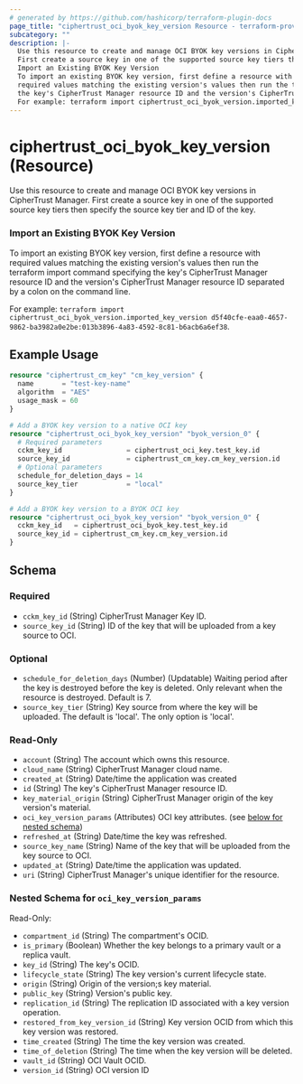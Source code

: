 ```yaml
---
# generated by https://github.com/hashicorp/terraform-plugin-docs
page_title: "ciphertrust_oci_byok_key_version Resource - terraform-provider-ciphertrust"
subcategory: ""
description: |-
  Use this resource to create and manage OCI BYOK key versions in CipherTrust Manager.
  First create a source key in one of the supported source key tiers then specify the source key tier and ID of the key.
  Import an Existing BYOK Key Version
  To import an existing BYOK key version, first define a resource with
  required values matching the existing version's values then run the terraform import command specifying
  the key's CipherTrust Manager resource ID and the version's CipherTrust Manager resource ID separated by a colon on the command line.
  For example: terraform import ciphertrust_oci_byok_version.imported_key_version d5f40cfe-eaa0-4657-9862-ba3982a0e2be:013b3896-4a83-4592-8c81-b6acb6a6ef38.
---
```


# ciphertrust_oci_byok_key_version (Resource)

Use this resource to create and manage OCI BYOK key versions in CipherTrust Manager.
First create a source key in one of the supported source key tiers then specify the source key tier and ID of the key.

### Import an Existing BYOK Key Version

To import an existing BYOK key version, first define a resource with
required values matching the existing version's values then run the terraform import command specifying
the key's CipherTrust Manager resource ID and the version's CipherTrust Manager resource ID separated by a colon on the command line.

For example: `terraform import ciphertrust_oci_byok_version.imported_key_version d5f40cfe-eaa0-4657-9862-ba3982a0e2be:013b3896-4a83-4592-8c81-b6acb6a6ef38`.

## Example Usage

```terraform
resource "ciphertrust_cm_key" "cm_key_version" {
  name       = "test-key-name"
  algorithm  = "AES"
  usage_mask = 60
}

# Add a BYOK key version to a native OCI key
resource "ciphertrust_oci_byok_key_version" "byok_version_0" {
  # Required parameters
  cckm_key_id                = ciphertrust_oci_key.test_key.id
  source_key_id              = ciphertrust_cm_key.cm_key_version.id
  # Optional parameters
  schedule_for_deletion_days = 14
  source_key_tier            = "local"
}

# Add a BYOK key version to a BYOK OCI key
resource "ciphertrust_oci_byok_key_version" "byok_version_0" {
  cckm_key_id   = ciphertrust_oci_byok_key.test_key.id
  source_key_id = ciphertrust_cm_key.cm_key_version.id
}
```

<!-- schema generated by tfplugindocs -->
## Schema

### Required

- `cckm_key_id` (String) CipherTrust Manager Key ID.
- `source_key_id` (String) ID of the key that will be uploaded from a key source to OCI.

### Optional

- `schedule_for_deletion_days` (Number) (Updatable) Waiting period after the key is destroyed before the key is deleted. Only relevant when the resource is destroyed. Default is 7.
- `source_key_tier` (String) Key source from where the key will be uploaded. The default is 'local'. The only option is 'local'.

### Read-Only

- `account` (String) The account which owns this resource.
- `cloud_name` (String) CipherTrust Manager cloud name.
- `created_at` (String) Date/time the application was created
- `id` (String) The key's CipherTrust Manager resource ID.
- `key_material_origin` (String) CipherTrust Manager origin of the key version's material.
- `oci_key_version_params` (Attributes) OCI key attributes. (see [below for nested schema](#nestedatt--oci_key_version_params))
- `refreshed_at` (String) Date/time the key was refreshed.
- `source_key_name` (String) Name of the key that will be uploaded from the key source to OCI.
- `updated_at` (String) Date/time the application was updated.
- `uri` (String) CipherTrust Manager's unique identifier for the resource.

<a id="nestedatt--oci_key_version_params"></a>
### Nested Schema for `oci_key_version_params`

Read-Only:

- `compartment_id` (String) The compartment's OCID.
- `is_primary` (Boolean) Whether the key belongs to a primary vault or a replica vault.
- `key_id` (String) The key's OCID.
- `lifecycle_state` (String) The key version's current lifecycle state.
- `origin` (String) Origin of the version;s key material.
- `public_key` (String) Version's public key.
- `replication_id` (String) The replication ID associated with a key version operation.
- `restored_from_key_version_id` (String) Key version OCID from which this key version was restored.
- `time_created` (String) The time the key version was created.
- `time_of_deletion` (String) The time when the key version will be deleted.
- `vault_id` (String) OCI Vault OCID.
- `version_id` (String) OCI version ID
